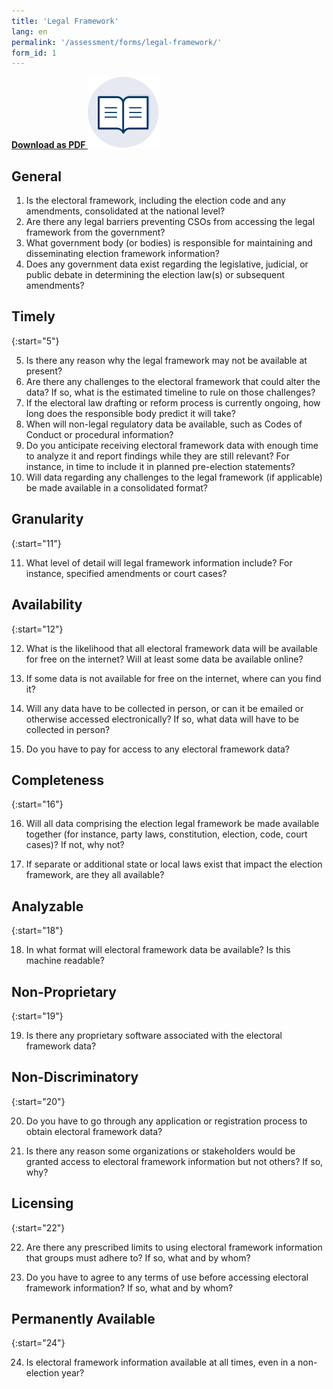 ```yaml
---
title: 'Legal Framework'
lang: en
permalink: '/assessment/forms/legal-framework/'
form_id: 1
---
```


**[Download as PDF ![](/assets/images/assessment/supplemental_icon.svg)](/assets/assessment/forms/A_Legal_Framework.pdf)**

## General

1. Is the electoral framework, including the election code and any amendments, consolidated at the national level?
2. Are there any legal barriers preventing CSOs from accessing the legal framework from the government?
3. What government body (or bodies) is responsible for maintaining and disseminating election framework information?
4. Does any government data exist regarding the legislative, judicial, or public debate in determining the election law(s) or subsequent amendments?

## Timely

{:start="5"}

5. Is there any reason why the legal framework may not be available at present?
6. Are there any challenges to the electoral framework that could alter the data? If so, what is the estimated timeline to rule on those challenges?
7. If the electoral law drafting or reform process is currently ongoing, how long does the responsible body predict it will take?
8. When will non-legal regulatory data be available, such as Codes of Conduct or procedural information?
9. Do you anticipate receiving electoral framework data with enough time to analyze it and report findings while they are still relevant? For instance, in time to include it in planned pre-election statements?
10. Will data regarding any challenges to the legal framework (if applicable) be made available in a consolidated format?

## Granularity

{:start="11"}

11. What level of detail will legal framework information include? For instance, specified amendments or court cases?

## Availability

{:start="12"}

12. What is the likelihood that all electoral framework data will be available for free on the internet? Will at least some data be available online?

13. If some data is not available for free on the internet, where can you find it?

14. Will any data have to be collected in person, or can it be emailed or otherwise accessed electronically? If so, what data will have to be collected in person?

15. Do you have to pay for access to any electoral framework data?

## Completeness

{:start="16"}

16. Will all data comprising the election legal framework be made available together (for instance, party laws, constitution, election, code, court cases)? If not, why not?

17. If separate or additional state or local laws exist that impact the election framework, are they all available?

## Analyzable

{:start="18"}

18. In what format will electoral framework data be available? Is this machine readable?

## Non-Proprietary

{:start="19"}

19. Is there any proprietary software associated with the electoral framework data?

## Non-Discriminatory

{:start="20"}

20. Do you have to go through any application or registration process to obtain electoral framework data?

21. Is there any reason some organizations or stakeholders would be granted access to electoral framework information but not others? If so, why?

## Licensing

{:start="22"}

22. Are there any prescribed limits to using electoral framework information that groups must adhere to? If so, what and by whom?

23. Do you have to agree to any terms of use before accessing electoral framework information? If so, what and by whom?

## Permanently Available

{:start="24"}

24. Is electoral framework information available at all times, even in a non-election year?

